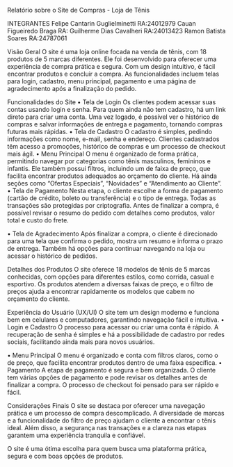 Relatório sobre o Site de Compras - Loja de Tênis

INTEGRANTES 
Felipe Cantarin Guglielminetti RA:24012979
Cauan Figueiredo Braga RA: 
Guilherme Dias Cavalheri RA:24013423
Ramon Batista Soares RA:24787061

Visão Geral O site é uma loja online focada na venda de tênis, com 18 produtos de 5 marcas diferentes. Ele foi desenvolvido para oferecer uma experiência de compra prática e segura. Com um design intuitivo, é fácil encontrar produtos e concluir a compra. As funcionalidades incluem telas para login, cadastro, menu principal, pagamento e uma página de agradecimento após a finalização do pedido.

Funcionalidades do Site • Tela de Login Os clientes podem acessar suas contas usando login e senha. Para quem ainda não tem cadastro, há um link direto para criar uma conta. Uma vez logado, é possível ver o histórico de compras e salvar informações de entrega e pagamento, tornando compras futuras mais rápidas. • Tela de Cadastro O cadastro é simples, pedindo informações como nome, e-mail, senha e endereço. Clientes cadastrados têm acesso a promoções, histórico de compras e um processo de checkout mais ágil.
• Menu Principal O menu é organizado de forma prática, permitindo navegar por categorias como tênis masculinos, femininos e infantis. Ele também possui filtros, incluindo um de faixa de preço, que facilita encontrar produtos adequados ao orçamento do cliente. Há ainda seções como “Ofertas Especiais”, “Novidades” e “Atendimento ao Cliente”. • Tela de Pagamento Nesta etapa, o cliente escolhe a forma de pagamento (cartão de crédito, boleto ou transferência) e o tipo de entrega. Todas as transações são protegidas por criptografia. Antes de finalizar a compra, é possível revisar o resumo do pedido com detalhes como produtos, valor total e custo do frete.

• Tela de Agradecimento Após finalizar a compra, o cliente é direcionado para uma tela que confirma o pedido, mostra um resumo e informa o prazo de entrega. Também há opções para continuar navegando na loja ou acessar o histórico de pedidos.

Detalhes dos Produtos O site oferece 18 modelos de tênis de 5 marcas conhecidas, com opções para diferentes estilos, como corrida, casual e esportivo. Os produtos atendem a diversas faixas de preço, e o filtro de preços ajuda a encontrar rapidamente os modelos que cabem no orçamento do cliente.

Experiência do Usuário (UX/UI) O site tem um design moderno e funciona bem em celulares e computadores, garantindo navegação fácil e intuitiva. • Login e Cadastro O processo para acessar ou criar uma conta é rápido. A recuperação de senha é simples e há a possibilidade de cadastro por redes sociais, facilitando ainda mais para novos usuários. 

• Menu Principal O menu é organizado e conta com filtros claros, como o de preço, que facilita encontrar produtos dentro de uma faixa específica. • Pagamento A etapa de pagamento é segura e bem organizada. O cliente tem várias opções de pagamento e pode revisar os detalhes antes de finalizar a compra. O processo de checkout foi pensado para ser rápido e fácil.

Considerações Finais O site se destaca por oferecer uma navegação prática e um processo de compra descomplicado. A diversidade de marcas e a funcionalidade do filtro de preço ajudam o cliente a encontrar o tênis ideal. Além disso, a segurança nas transações e a clareza nas etapas garantem uma experiência tranquila e confiável.

O site é uma ótima escolha para quem busca uma plataforma prática, segura e com boas opções de produtos.
